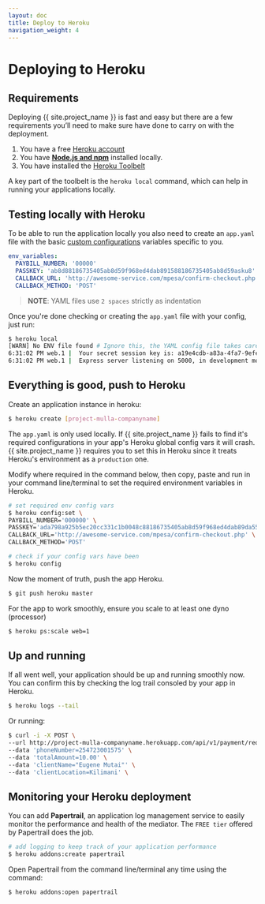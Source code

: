 ```yaml
---
layout: doc
title: Deploy to Heroku
navigation_weight: 4
---
```


# Deploying to Heroku

## Requirements

Deploying {{ site.project_name }} is fast and easy but there are a few requirements you’ll need
to make sure have done to carry on with the deployment.

1. You have a free [Heroku account](https://signup.heroku.com/signup/dc)
2. You have [**Node.js and npm**](https://nodejs.org/en/) installed locally.
3. You have installed the [Heroku Toolbelt](https://toolbelt.heroku.com/)

A key part of the toolbelt is the `heroku local` command, which can help in running your
applications locally.

## Testing locally with Heroku

To be able to run the application locally you also need to create an `app.yaml` file with the
basic [custom configurations](./configuration.html) variables specific to you.

```yaml
env_variables:
  PAYBILL_NUMBER: '00000'
  PASSKEY: 'ab8d88186735405ab8d59f968ed4dab891588186735405ab8d59asku8'
  CALLBACK_URL: 'http://awesome-service.com/mpesa/confirm-checkout.php'
  CALLBACK_METHOD: 'POST'
```

> __NOTE__: YAML files use `2 spaces` strictly as indentation

Once you're done checking or creating the `app.yaml` file with your config, just run:

```bash
$ heroku local
[WARN] No ENV file found # Ignore this, the YAML config file takes care of this
6:31:02 PM web.1 |  Your secret session key is: a19e4cdb-a83a-4fa7-9efe-6fd3462af607
6:31:02 PM web.1 |  Express server listening on 5000, in development mode
```

## Everything is good, push to Heroku

Create an application instance in heroku:

```bash
$ heroku create [project-mulla-companyname]
```

The `app.yaml` is only used locally. If {{ site.project_name }} fails to find it's required
configurations in your app's Heroku global config vars it will crash. {{ site.project_name }}
requires you to set this in Heroku since it treats Heroku's environment as a `production` one.

Modify where required in the command below, then copy, paste and run in your command line/terminal
to set the required environment variables in Heroku.

```bash
# set required env config vars
$ heroku config:set \
PAYBILL_NUMBER='000000' \
PASSKEY='ada798a925b5ec20cc331c1b0048c88186735405ab8d59f968ed4dab89da5515' \
CALLBACK_URL='http://awesome-service.com/mpesa/confirm-checkout.php' \
CALLBACK_METHOD='POST'
```

```bash
# check if your config vars have been
$ heroku config
```

Now the moment of truth, push the app Heroku.

```bash
$ git push heroku master
```

For the app to work smoothly, ensure you scale to at least one dyno (processor)

```bash
$ heroku ps:scale web=1
```

## Up and running

If all went well, your application should be up and running smoothly now. You can confirm this by
checking the log trail consoled by your app in Heroku.

```bash
$ heroku logs --tail
```

Or running:

```bash
$ curl -i -X POST \
--url http://project-mulla-companyname.herokuapp.com/api/v1/payment/request \
--data 'phoneNumber=254723001575' \
--data 'totalAmount=10.00' \
--data 'clientName="Eugene Mutai"' \
--data 'clientLocation=Kilimani' \
```

## Monitoring your Heroku deployment

You can add **Papertrail**, an application log management service to easily monitor the performance
and health of the mediator. The `FREE tier` offered by Papertrail does the job.

```bash
# add logging to keep track of your application performance
$ heroku addons:create papertrail
```

Open Papertrail from the command line/terminal any time using the command:

```bash
$ heroku addons:open papertrail
```
